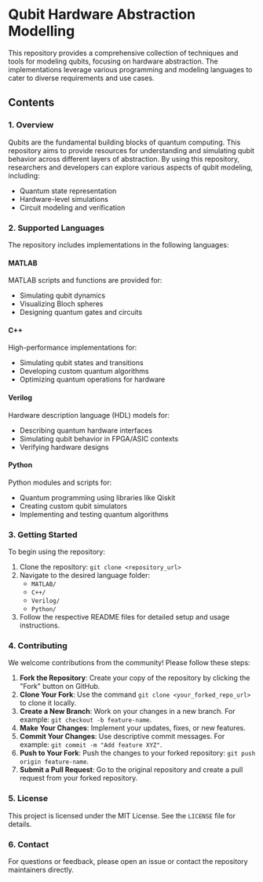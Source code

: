 # Qubit Hardware Abstraction Modelling

This repository provides a comprehensive collection of techniques and tools for modeling qubits, focusing on hardware abstraction. The implementations leverage various programming and modeling languages to cater to diverse requirements and use cases.

## Contents

### 1. Overview
Qubits are the fundamental building blocks of quantum computing. This repository aims to provide resources for understanding and simulating qubit behavior across different layers of abstraction. By using this repository, researchers and developers can explore various aspects of qubit modeling, including:
- Quantum state representation
- Hardware-level simulations
- Circuit modeling and verification

### 2. Supported Languages
The repository includes implementations in the following languages:

#### MATLAB
MATLAB scripts and functions are provided for:
- Simulating qubit dynamics
- Visualizing Bloch spheres
- Designing quantum gates and circuits

#### C++
High-performance implementations for:
- Simulating qubit states and transitions
- Developing custom quantum algorithms
- Optimizing quantum operations for hardware

#### Verilog
Hardware description language (HDL) models for:
- Describing quantum hardware interfaces
- Simulating qubit behavior in FPGA/ASIC contexts
- Verifying hardware designs

#### Python
Python modules and scripts for:
- Quantum programming using libraries like Qiskit
- Creating custom qubit simulators
- Implementing and testing quantum algorithms

### 3. Getting Started
To begin using the repository:
1. Clone the repository: `git clone <repository_url>`
2. Navigate to the desired language folder:
   - `MATLAB/`
   - `C++/`
   - `Verilog/`
   - `Python/`
3. Follow the respective README files for detailed setup and usage instructions.

### 4. Contributing
We welcome contributions from the community! Please follow these steps:

1. **Fork the Repository**: Create your copy of the repository by clicking the "Fork" button on GitHub.
2. **Clone Your Fork**: Use the command `git clone <your_forked_repo_url>` to clone it locally.
3. **Create a New Branch**: Work on your changes in a new branch. For example: `git checkout -b feature-name`.
4. **Make Your Changes**: Implement your updates, fixes, or new features.
5. **Commit Your Changes**: Use descriptive commit messages. For example: `git commit -m "Add feature XYZ"`.
6. **Push to Your Fork**: Push the changes to your forked repository: `git push origin feature-name`.
7. **Submit a Pull Request**: Go to the original repository and create a pull request from your forked repository.

### 5. License
This project is licensed under the MIT License. See the `LICENSE` file for details.

### 6. Contact
For questions or feedback, please open an issue or contact the repository maintainers directly.

